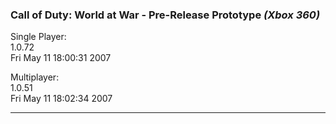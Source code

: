 ### Call of Duty: World at War - Pre-Release Prototype _(Xbox 360)_
Single Player:  
1.0.72  
Fri May 11 18:00:31 2007   

Multiplayer:  
1.0.51  
Fri May 11 18:02:34 2007   

---